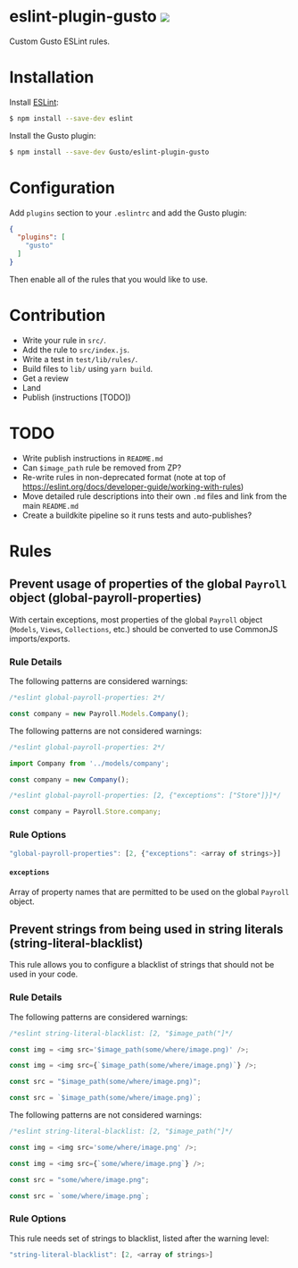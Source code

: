eslint-plugin-gusto <img src="https://travis-ci.org/Gusto/eslint-plugin-gusto.svg?branch=master" />
===================

Custom Gusto ESLint rules.

# Installation

Install [ESLint](https://www.github.com/eslint/eslint):

```sh
$ npm install --save-dev eslint
```

Install the Gusto plugin:

```sh
$ npm install --save-dev Gusto/eslint-plugin-gusto
```

# Configuration

Add `plugins` section to your `.eslintrc` and add the Gusto plugin:

```json
{
  "plugins": [
    "gusto"
  ]
}
```

Then enable all of the rules that you would like to use.

# Contribution

- Write your rule in `src/`.
- Add the rule to `src/index.js`.
- Write a test in `test/lib/rules/`.
- Build files to `lib/` using `yarn build`.
- Get a review
- Land
- Publish (instructions \[TODO\])

# TODO

- Write publish instructions in `README.md`
- Can `$image_path` rule be removed from ZP?
- Re-write rules in non-deprecated format (note at top of https://eslint.org/docs/developer-guide/working-with-rules)
- Move detailed rule descriptions into their own `.md` files and link from the main `README.md`
- Create a buildkite pipeline so it runs tests and auto-publishes?

# Rules

## Prevent usage of properties of the global `Payroll` object (global-payroll-properties)

With certain exceptions, most properties of the global `Payroll` object (`Models`, `Views`,
`Collections`, etc.) should be converted to use CommonJS imports/exports.

### Rule Details

The following patterns are considered warnings:

```js
/*eslint global-payroll-properties: 2*/

const company = new Payroll.Models.Company();
```

The following patterns are not considered warnings:

```js
/*eslint global-payroll-properties: 2*/

import Company from '../models/company';

const company = new Company();
```

```js
/*eslint global-payroll-properties: [2, {"exceptions": ["Store"]}]*/

const company = Payroll.Store.company;
```

### Rule Options

```js
"global-payroll-properties": [2, {"exceptions": <array of strings>}]
```

#### `exceptions`

Array of property names that are permitted to be used on the global `Payroll` object.

## Prevent strings from being used in string literals (string-literal-blacklist)

This rule allows you to configure a blacklist of strings that should not be used in your code.

### Rule Details

The following patterns are considered warnings:

```js
/*eslint string-literal-blacklist: [2, "$image_path("]*/

const img = <img src='$image_path(some/where/image.png)' />;

const img = <img src={`$image_path(some/where/image.png)`} />;

const src = "$image_path(some/where/image.png)";

const src = `$image_path(some/where/image.png)`;
```

The following patterns are not considered warnings:

```js
/*eslint string-literal-blacklist: [2, "$image_path("]*/

const img = <img src='some/where/image.png' />;

const img = <img src={`some/where/image.png`} />;

const src = "some/where/image.png";

const src = `some/where/image.png`;
```

### Rule Options

This rule needs set of strings to blacklist, listed after the warning level:

```js
"string-literal-blacklist": [2, <array of strings>]
```
